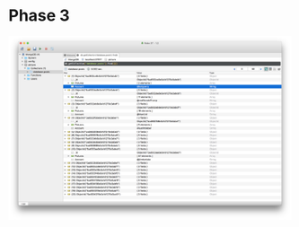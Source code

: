 # Phase 3

<img src="https://github.com/jhzhaofred/EC500/blob/master/MongoDB/phase3/Phase3.png" alt="Laptop" align=center />
